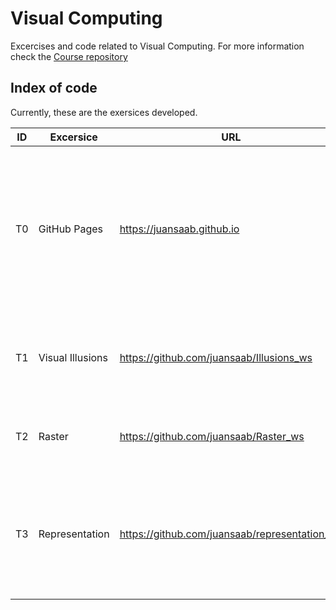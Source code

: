 # Visual Computing
Excercises and code related to Visual Computing. For more information check the [Course repository](https://github.com/VisualComputing)

## Index of code
Currently, these are the exersices developed.

| ID | Excersice | URL | Description |
| -- | -- | -- | -- |
| T0 | GitHub Pages | https://juansaab.github.io | Build your own website using GitHub pages, mine was created using Ghost. Read more about [How to create your own Medium like blog on GitHub Pages using Ghost](https://juansaab.github.io/how-to-create-your-own-medium-like-blog-on-github-pages-using-ghost/index.html) |
| T1 | Visual Illusions |  https://github.com/juansaab/Illusions_ws | Implementation of six visual illusions. Read more about it on [Optical illusions using P5.js](https://juansaab.github.io/optical-illusions-using-p5-js/) |
| T2 | Raster | https://github.com/juansaab/Raster_ws | Implementation of a raster function using barycentric coordinates. |
| T3 | Representation | https://github.com/juansaab/representation_ws | Rendering a flock of boids using VertexVertex and WingedEdge representation with both retained and direct modes. |
